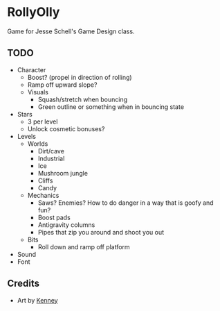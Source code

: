 # RollyOlly

Game for Jesse Schell's Game Design class.

## TODO
- Character
	- Boost? (propel in direction of rolling)
	- Ramp off upward slope?
	- Visuals
		- Squash/stretch when bouncing
		- Green outline or something when in bouncing state
- Stars
	- 3 per level
	- Unlock cosmetic bonuses?
- Levels
	- Worlds
		- Dirt/cave
		- Industrial
		- Ice
		- Mushroom jungle
		- Cliffs
		- Candy
	- Mechanics
		- Saws? Enemies? How to do danger in a way that is goofy and fun?
		- Boost pads
		- Antigravity columns
		- Pipes that zip you around and shoot you out
	- Bits
		- Roll down and ramp off platform
- Sound
- Font

## Credits
- Art by [Kenney](https://www.kenney.nl/)

